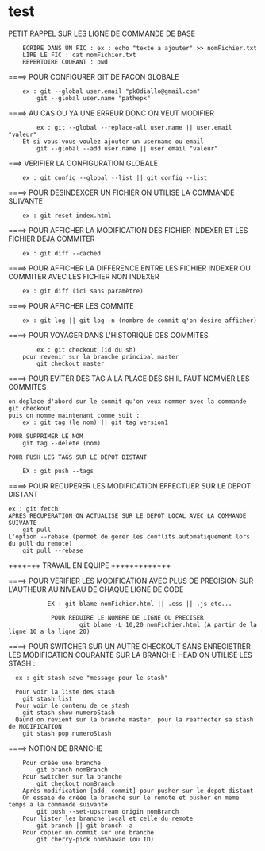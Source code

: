 # test

PETIT RAPPEL SUR LES LIGNE DE COMMANDE DE BASE

        ECRIRE DANS UN FIC : ex : echo "texte a ajouter" >> nomFichier.txt
        LIRE LE FIC : cat nomFichier.txt
        REPERTOIRE COURANT : pwd

====> POUR CONFIGURER GIT DE FACON GLOBALE

        ex : git --global user.email "pk8diallo@gmail.com"
            git --global user.name "pathepk"

====> AU CAS OU YA UNE ERREUR DONC ON VEUT MODIFIER

            ex : git --global --replace-all user.name || user.email "valeur"
        Et si vous vous voulez ajouter un username ou email
            git --global --add user.name || user.email "valeur"

===> VERIFIER LA CONFIGURATION GLOBALE

        ex : git config --global --list || git config --list

====> POUR DESINDEXCER UN FICHIER ON UTILISE LA COMMANDE SUIVANTE

        ex : git reset index.html

====> POUR AFFICHER LA MODIFICATION DES FICHIER INDEXER ET LES FICHIER DEJA COMMITER

        ex : git diff --cached

====> POUR AFFICHER LA DIFFERENCE ENTRE LES FICHIER INDEXER OU COMMITER AVEC LES FICHIER NON INDEXER

        ex : git diff (ici sans paramètre)

====> POUR AFFICHER LES COMMITE

        ex : git log || git log -n (nombre de commit q'on desire afficher)

====> POUR VOYAGER DANS L'HISTORIQUE DES COMMITES

            ex : git checkout (id du sh)
        pour revenir sur la branche principal master
            git checkout master

====> POUR EVITER DES TAG A LA PLACE DES SH IL FAUT NOMMER LES COMMITES

    on deplace d'abord sur le commit qu'on veux nommer avec la commande git checkout
    puis on nomme maintenant comme suit :
        ex : git tag (le nom) || git tag version1

    POUR SUPPRIMER LE NOM
        git tag --delete (nom)

    POUR PUSH LES TAGS SUR LE DEPOT DISTANT

        EX : git push --tags

====> POUR RECUPERER LES MODIFICATION EFFECTUER SUR LE DEPOT DISTANT

    ex : git fetch
    APRES RECUPERATION ON ACTUALISE SUR LE DEPOT LOCAL AVEC LA COMMANDE SUIVANTE
        git pull
    L'option --rebase (permet de gerer les conflits automatiquement lors du pull du remote)
        git pull --rebase

+++++++ TRAVAIL EN EQUIPE +++++++++++++

====> POUR VERIFIER LES MODIFICATION AVEC PLUS DE PRECISION SUR L'AUTHEUR AU NIVEAU DE CHAQUE LIGNE DE CODE

               EX : git blame nomFichier.html || .css || .js etc...

                POUR REDUIRE LE NOMBRE DE LIGNE OU PRECISER
                        git blame -L 10,20 nomFichier.html (A partir de la ligne 10 a la ligne 20)

====> POUR SWITCHER SUR UN AUTRE CHECKOUT SANS ENREGISTRER LES MODIFICATION COURANTE SUR LA BRANCHE HEAD
ON UTILISE LES STASH :

      ex : git stash save "message pour le stash"

      Pour voir la liste des stash
        git stash list
      Pour voir le contenu de ce stash
        git stash show numeroStash
      Qaund on revient sur la branche master, pour la reaffecter sa stash de MODIFICATION
        git stash pop numeroStash

====> NOTION DE BRANCHE

        Pour créée une branche
            git branch nomBranch
        Pour switcher sur la branche
            git checkout nomBranch
        Après modification [add, commit] pour pusher sur le depot distant
        On essaie de créée la branche sur le remote et pusher en meme temps a la commande suivante
            git push --set-upstream origin nomBranch
        Pour lister les branche local et celle du remote
            git branch || git branch -a
        Pour copier un commit sur une branche
            git cherry-pick nomShawan (ou ID)
